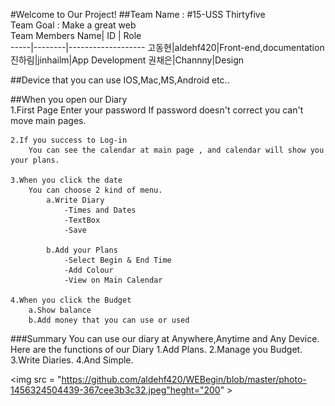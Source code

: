 #Welcome to Our Project!
##Team Name : #15-USS Thirtyfive<br />                 					  Team Goal : Make a great web<br />Team Members
Name| ID   | Role           
-----|--------|-------------------
고동현|aldehf420|Front-end,documentation
진하림|jinhailm|App Development
권채은|Channny|Design

##Device that you can use
	IOS,Mac,MS,Android etc.. 

##When you open our Diary<br />
	1.First Page
	  Enter your password
		If password doesn't correct you can't move main pages.
		
	2.If you success to Log-in
		You can see the calendar at main page , and calendar will show you your plans.

	3.When you click the date
		You can choose 2 kind of menu.
			a.Write Diary
				-Times and Dates
				-TextBox
				-Save
				
			b.Add your Plans
				-Select Begin & End Time
				-Add Colour
				-View on Main Calendar
				
	4.When you click the Budget
		a.Show balance
		b.Add money that you can use or used
		



###Summary
	You can use our diary at Anywhere,Anytime and Any Device.
	Here are the functions of our Diary
		1.Add Plans.
		2.Manage you Budget.
		3.Write Diaries.
		4.And Simple.


<img src = "https://github.com/aldehf420/WEBegin/blob/master/photo-1456324504439-367cee3b3c32.jpeg"heght="200" >
